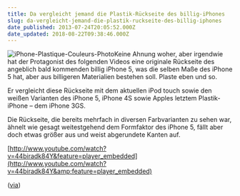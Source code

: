 ```yaml
---
title: Da vergleicht jemand die Plastik-Rückseite des billig-iPhones
slug: da-vergleicht-jemand-die-plastik-ruckseite-des-billig-iphones
date_published: 2013-07-24T20:05:52.000Z
date_updated: 2018-08-22T09:38:46.000Z
---
```


![iPhone-Plastique-Couleurs-Photo](//picdump.thafaker.de/2013/07/iPhone-Plastique-Couleurs-Photo-100x100.jpg)Keine Ahnung woher, aber irgendwie hat der Protagonist des folgenden Videos eine originale Rückseite des angeblich bald kommenden billig iPhone 5, was die selben Maße des iPhone 5 hat, aber aus billigeren Materialien bestehen soll. Plaste eben und so. 

Er vergleicht diese Rückseite mit dem aktuellen iPod touch sowie den weißen Varianten des iPhone 5, iPhone 4S sowie Apples letztem Plastik-iPhone – dem iPhone 3GS.

Die Rückseite, die bereits mehrfach in diversen Farbvarianten zu sehen war, ähnelt wie gesagt weitestgehend dem Formfaktor des iPhone 5, fällt aber doch etwas größer aus und weist abgerundete Kanten auf.

[http://www.youtube.com/watch?v=44biradk84Y&feature=player_embedded](http://www.youtube.com/watch?v=44biradk84Y&amp;feature=player_embedded)

([via](http://www.heise.de/mac-and-i/meldung/Plastik-iPhone-Rueckseite-im-Videovergleich-mit-anderen-Modellen-1923130.html))
